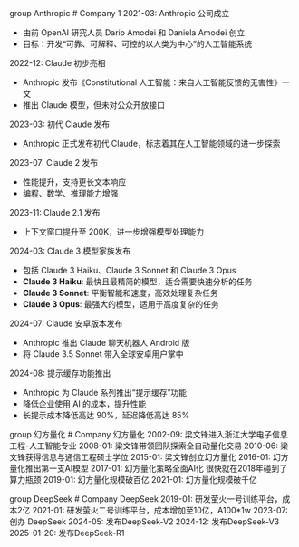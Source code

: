 group Anthropic # Company 1
2021-03: Anthropic 公司成立
  - 由前 OpenAI 研究人员 Dario Amodei 和 Daniela Amodei 创立
  - 目标：开发“可靠、可解释、可控的以人类为中心”的人工智能系统

2022-12: Claude 初步亮相
  - Anthropic 发布《Constitutional 人工智能：来自人工智能反馈的无害性》一文
  - 推出 Claude 模型，但未对公众开放接口

2023-03: 初代 Claude 发布
  - Anthropic 正式发布初代 Claude，标志着其在人工智能领域的进一步探索

2023-07: Claude 2 发布
  - 性能提升，支持更长文本响应
  - 编程、数学、推理能力增强

2023-11: Claude 2.1 发布
  - 上下文窗口提升至 200K，进一步增强模型处理能力

2024-03: Claude 3 模型家族发布
  - 包括 Claude 3 Haiku、Claude 3 Sonnet 和 Claude 3 Opus
  - **Claude 3 Haiku**: 最快且最精简的模型，适合需要快速分析的任务
  - **Claude 3 Sonnet**: 平衡智能和速度，高效处理复杂任务
  - **Claude 3 Opus**: 最强大的模型，适用于高度复杂的任务

2024-07: Claude 安卓版本发布
  - Anthropic 推出 Claude 聊天机器人 Android 版
  - 将 Claude 3.5 Sonnet 带入全球安卓用户掌中

2024-08: 提示缓存功能推出
  - Anthropic 为 Claude 系列推出“提示缓存”功能
  - 降低企业使用 AI 的成本，提升性能
  - 长提示成本降低高达 90%，延迟降低高达 85%




group 幻方量化 # Company 幻方量化
2002-09: 梁文锋进入浙江大学电子信息工程-人工智能专业
2008-01: 梁文锋带领团队探索全自动量化交易
2010-06: 梁文锋获得信息与通信工程硕士学位
2015-01: 梁文锋创立幻方量化
2016-01: 幻方量化推出第一支AI模型
2017-01: 幻方量化策略全面AI化
很快就在2018年碰到了算力瓶颈
2019-01: 幻方量化规模破百亿
2021-01: 幻方量化规模破千亿

group DeepSeek # Company DeepSeek
2019-01: 研发萤火一号训练平台，成本2亿
2021-01: 研发萤火二号训练平台，成本增加至10亿，A100*1w
2023-07: 创办 DeepSeek
2024-05: 发布DeepSeek-V2
2024-12: 发布DeepSeek-V3
2025-01-20: 发布DeepSeek-R1